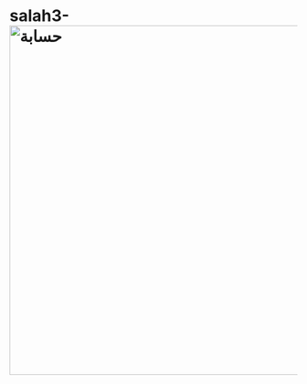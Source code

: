 # salah3-<img width="827" height="613" alt="حسابة" src="https://github.com/user-attachments/assets/6983e435-4d7e-41f7-93c6-a40c4c484d3b" />
